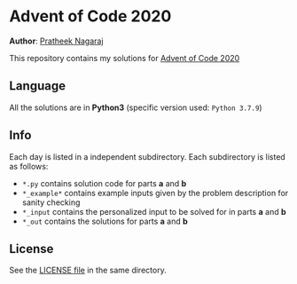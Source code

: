 # Advent of Code 2020

**Author**: [Pratheek Nagaraj](https://www.pratheeknagaraj.com)

This repository contains my solutions for [Advent of Code 2020](https://adventofcode.com/2020)

## Language

All the solutions are in **Python3** (specific version used: `Python 3.7.9`)

## Info

Each day is listed in a independent subdirectory. Each subdirectory is listed as follows:

 - `*.py` contains solution code for parts **a** and **b**
 - `*_example*` contains example inputs given by the problem description for sanity checking
 - `*_input` contains the personalized input to be solved for in parts **a** and **b**
 - `*_out` contains the solutions for parts **a** and **b**

## License

See the [LICENSE file](LICENSE) in the same directory.
